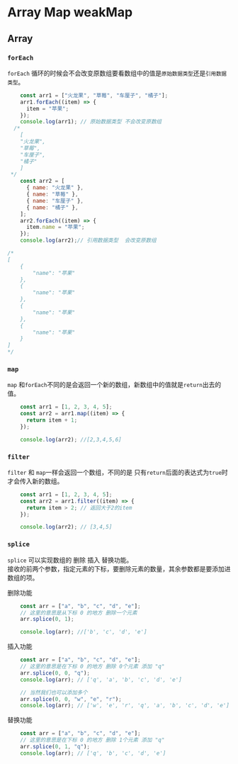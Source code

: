 # Array Map weakMap
## Array
### `forEach`
`forEach`  循环的时候会不会改变原数组要看数组中的值是`原始数据类型`还是`引用数据类型`。
```js
    const arr1 = ["火龙果", "草莓", "车厘子", "橘子"]; 
    arr1.forEach((item) => {
      item = "苹果";
    });
    console.log(arr1); // 原始数据类型 不会改变原数组
  /*
    [
    "火龙果",
    "草莓",
    "车厘子",
    "橘子"
    ]
 */
    const arr2 = [
      { name: "火龙果" },
      { name: "草莓" },
      { name: "车厘子" },
      { name: "橘子" },
    ];
    arr2.forEach((item) => {
      item.name = "苹果";
    });
    console.log(arr2);// 引用数据类型  会改变原数组

/* 
[
    {
        "name": "苹果"
    },
    {
        "name": "苹果"
    },
    {
        "name": "苹果"
    },
    {
        "name": "苹果"
    }
]
*/
```

### `map`
`map` 和`forEach`不同的是会返回一个新的数组，新数组中的值就是`return`出去的值。  
```js
    const arr1 = [1, 2, 3, 4, 5];
    const arr2 = arr1.map((item) => {
      return item + 1;
    });

    console.log(arr2); //[2,3,4,5,6]
```

### `filter`
`filter` 和 `map`一样会返回一个数组，不同的是 只有`return`后面的表达式为`true`时才会传入新的数组。  
```js
    const arr1 = [1, 2, 3, 4, 5];
    const arr2 = arr1.filter((item) => {
      return item > 2; // 返回大于2的item
    });

    console.log(arr2); // [3,4,5]
```

### `splice`
`splice` 可以实现数组的 删除 插入 替换功能。  
接收的前两个参数，指定元素的下标，要删除元素的数量，其余参数都是要添加进数组的项。   

删除功能
```js
    const arr = ["a", "b", "c", "d", "e"];
    // 这里的意思是从下标 0 的地方 删除一个元素
    arr.splice(0, 1);

    console.log(arr); //['b', 'c', 'd', 'e']
```
插入功能
```js
    const arr = ["a", "b", "c", "d", "e"];
    // 这里的意思是在下标 0 的地方 删除 0个元素 添加 "q"
    arr.splice(0, 0, "q");
    console.log(arr); // ['q', 'a', 'b', 'c', 'd', 'e']

    // 当然我们也可以添加多个
    arr.splice(0, 0, "w", "e", "r");
    console.log(arr); // ['w', 'e', 'r', 'q', 'a', 'b', 'c', 'd', 'e']
```
替换功能  
```js
    const arr = ["a", "b", "c", "d", "e"];
    // 这里的意思是在下标 0 的地方 删除 1个元素 添加 "q" 
    arr.splice(0, 1, "q");
    console.log(arr); // ['q', 'b', 'c', 'd', 'e']
```
